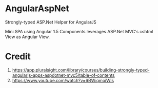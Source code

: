 # AngularAspNet
Strongly-typed ASP.Net Helper for AngularJS

Mini SPA using Angular 1.5 Components leverages ASP.Net MVC's cshtml View as Angular View.

# Credit 
1. https://app.pluralsight.com/library/courses/building-strongly-typed-angularjs-apps-aspdotnet-mvc5/table-of-contents
2. https://www.youtube.com/watch?v=6BWiqmoiWls

